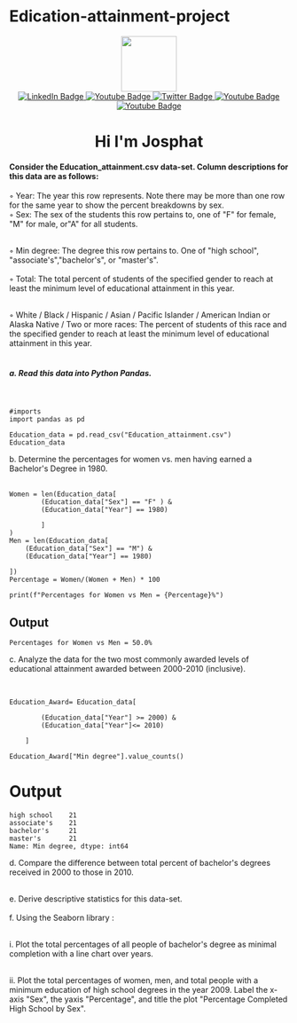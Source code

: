 # Edication-attainment-project

<div id="header" align="center">
  <img src="https://media.giphy.com/media/M9gbBd9nbDrOTu1Mqx/giphy.gif" width="100"/>
  <div id="badges">
  <a href="https://www.linkedin.com/in/josphat-rono-61a075232/">
    <img src="https://img.shields.io/badge/-Jaycee-0e76a8?style=flat&labelColor=0e76a8&logo=linkedin&logoColor=white" alt="LinkedIn Badge"/>
  </a>
  <a href="mailto:jayceecoder@gmail.com">
    <img src="https://img.shields.io/badge/-jayceecoder-c0392b?style=flat&labelColor=c0392b&logo=gmail&logoColor=white)]" alt="Youtube Badge"/>
  </a>
  <a href="https://twitter.com/CodeJaycee">
    <img src="https://img.shields.io/badge/-@CodeJaycee-1ca0f1?style=flat&labelColor=1ca0f1&logo=twitter&logoColor=white&link=https://twitter.com/CodeJaycee" alt="Twitter Badge"/>
  </a>
  <a href="https://www.youtube.com/channel/UCyH8q1BeRAPtaVm_iwsiHpw">
    <img src="https://img.shields.io/badge/-Code_with_Jaycee-e74c3c?style=flat&labelColor=e74c3c&logo=youtube&logoColor=white" alt="Youtube Badge"/>
  </a>
  <a href="https://www.instagram.com/programmer_jaycee/">
    <img src="https://img.shields.io/badge/-@programmer_jaycee-e84393?style=flat&labelColor=e84393&logo=instagram&logoColor=white" alt="Youtube Badge"/>
  </a>
  
  
</div>
<img src="https://komarev.com/ghpvc/?username=Code-with-jaycee&style=flat-square&color=blue" alt=""/>

<h1>
Hi I'm Josphat 
</div>

<h4>Consider the Education_attainment.csv data-set. Column descriptions for this data are as follows:</h4>

◦ Year: The year this row represents. Note there may be more than one row for the same year to show the percent breakdowns by sex.<br>
◦ Sex: The sex of the students this row pertains to, one of "F" for female, "M" for male, or"A" for all students.<br><br>

◦ Min degree: The degree this row pertains to. One of "high school", "associate's","bachelor's", or "master's".<br><br>
◦ Total: The total percent of students of the specified gender to reach at least the minimum level of educational attainment in this year.<br><br>


◦ White / Black / Hispanic / Asian / Pacific Islander / American Indian or Alaska Native / Two or more races: The percent of students of this race and the specified gender to reach at least the minimum level of educational attainment in this year.<br><br>



<h5><b>a. Read this data into Python Pandas.</b></h5>
<br>

```
#imports
import pandas as pd
```
```
Education_data = pd.read_csv("Education_attainment.csv")
Education_data
```

b. Determine the percentages for women vs. men having earned a Bachelor's Degree in 1980.
<br><br>

```
Women = len(Education_data[
        (Education_data["Sex"] == "F" ) &
        (Education_data["Year"] == 1980) 
       
        ]
)
Men = len(Education_data[
    (Education_data["Sex"] == "M") &
    (Education_data["Year"] == 1980) 
    
])
Percentage = Women/(Women + Men) * 100

print(f"Percentages for Women vs Men = {Percentage}%")
```
<h2>Output</h2>

```
Percentages for Women vs Men = 50.0%
```
c. Analyze the data for the two most commonly awarded levels of educational attainment awarded between 2000-2010 (inclusive).<br><br>

```

Education_Award= Education_data[
      
        (Education_data["Year"] >= 2000) &
        (Education_data["Year"]<= 2010)
        
    ]

Education_Award["Min degree"].value_counts()
```

<h1>Output</h1>

```
high school    21
associate's    21
bachelor's     21
master's       21
Name: Min degree, dtype: int64
```
d. Compare the difference between total percent of bachelor's degrees received in 2000 to those in 2010.<br><br>

e. Derive descriptive statistics for this data-set.<br><br>
f. Using the Seaborn library :<br><br>



i. Plot the total percentages of all people of bachelor's degree as minimal completion with a line chart over years.<br><br>

ii. Plot the total percentages of women, men, and total people with a minimum education of high school degrees in the year 2009. Label the x-axis "Sex", the yaxis "Percentage", and title the plot "Percentage Completed High School by Sex".<br><br>